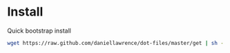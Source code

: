 Install
=========

Quick bootstrap install

```sh
wget https://raw.github.com/daniellawrence/dot-files/master/get | sh -
```